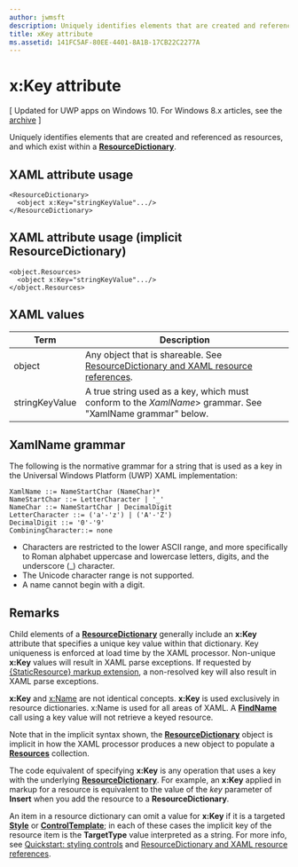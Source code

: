 ```yaml
---
author: jwmsft
description: Uniquely identifies elements that are created and referenced as resources, and which exist within a ResourceDictionary.
title: xKey attribute
ms.assetid: 141FC5AF-80EE-4401-8A1B-17CB22C2277A
---
```


# x:Key attribute

\[ Updated for UWP apps on Windows 10. For Windows 8.x articles, see the [archive](http://go.microsoft.com/fwlink/p/?linkid=619132) \]

Uniquely identifies elements that are created and referenced as resources, and which exist within a [**ResourceDictionary**](https://msdn.microsoft.com/library/windows/apps/br208794).

## XAML attribute usage

``` syntax
<ResourceDictionary>
  <object x:Key="stringKeyValue".../>
</ResourceDictionary>
```

## XAML attribute usage (implicit **ResourceDictionary**)

``` syntax
<object.Resources>
  <object x:Key="stringKeyValue".../>
</object.Resources>
```

## XAML values

| Term | Description |
|------|-------------|
| object | Any object that is shareable. See [ResourceDictionary and XAML resource references](https://msdn.microsoft.com/library/windows/apps/mt187273). |
| stringKeyValue | A true string used as a key, which must conform to the _XamlName_> grammar. See "XamlName grammar" below. | 

##  XamlName grammar

The following is the normative grammar for a string that is used as a key in the Universal Windows Platform (UWP) XAML implementation:

``` syntax
XamlName ::= NameStartChar (NameChar)*
NameStartChar ::= LetterCharacter | '_'
NameChar ::= NameStartChar | DecimalDigit
LetterCharacter ::= ('a'-'z') | ('A'-'Z')
DecimalDigit ::= '0'-'9'
CombiningCharacter::= none
```

-   Characters are restricted to the lower ASCII range, and more specifically to Roman alphabet uppercase and lowercase letters, digits, and the underscore (\_) character.
-   The Unicode character range is not supported.
-   A name cannot begin with a digit.

## Remarks

Child elements of a [**ResourceDictionary**](https://msdn.microsoft.com/library/windows/apps/br208794) generally include an **x:Key** attribute that specifies a unique key value within that dictionary. Key uniqueness is enforced at load time by the XAML processor. Non-unique **x:Key** values will result in XAML parse exceptions. If requested by [{StaticResource} markup extension](staticresource-markup-extension.md), a non-resolved key will also result in XAML parse exceptions.

**x:Key** and [x:Name](x-name-attribute.md) are not identical concepts. **x:Key** is used exclusively in resource dictionaries. x:Name is used for all areas of XAML. A [**FindName**](https://msdn.microsoft.com/library/windows/apps/br208715) call using a key value will not retrieve a keyed resource.

Note that in the implicit syntax shown, the [**ResourceDictionary**](https://msdn.microsoft.com/library/windows/apps/br208794) object is implicit in how the XAML processor produces a new object to populate a [**Resources**](https://msdn.microsoft.com/library/windows/apps/br208740) collection.

The code equivalent of specifying **x:Key** is any operation that uses a key with the underlying [**ResourceDictionary**](https://msdn.microsoft.com/library/windows/apps/br208794). For example, an **x:Key** applied in markup for a resource is equivalent to the value of the *key* parameter of **Insert** when you add the resource to a **ResourceDictionary**.

An item in a resource dictionary can omit a value for **x:Key** if it is a targeted [**Style**](https://msdn.microsoft.com/library/windows/apps/br208849) or [**ControlTemplate**](https://msdn.microsoft.com/library/windows/apps/br209391); in each of these cases the implicit key of the resource item is the **TargetType** value interpreted as a string. For more info, see [Quickstart: styling controls](https://msdn.microsoft.com/library/windows/apps/hh465498) and [ResourceDictionary and XAML resource references](https://msdn.microsoft.com/library/windows/apps/mt187273).



<!--HONumber=Jun16_HO2-->


